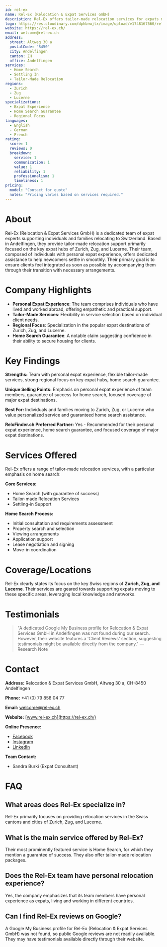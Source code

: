 ```yaml
---
id: rel-ex
name: Rel-Ex (Relocation & Expat Services GmbH)
description: Rel-Ex offers tailor-made relocation services for expats moving to Switzerland, specializing in home search and settling-in support in Zurich, Zug, and Lucerne.
logo: https://res.cloudinary.com/dphbnwjtx/image/upload/v1748167560/rel_ex_logo_avryaa.webp
website: https://rel-ex.ch/
email: welcome@rel-ex.ch
address:
  street: Altweg 30 a
  postalCode: "8450"
  city: Andelfingen
  canton: ZH
  office: Andelfingen
services:
  - Home Search
  - Settling In
  - Tailor-Made Relocation
regions:
  - Zurich
  - Zug
  - Lucerne
specializations:
  - Expat Experience
  - Home Search Guarantee
  - Regional Focus
languages:
  - English
  - German
  - French
rating:
  score: 1
  reviews: 0
  breakdown:
    service: 1
    communication: 1
    value: 1
    reliability: 1
    professionalism: 1
    timeliness: 1
pricing:
  model: "Contact for quote"
  notes: "Pricing varies based on services required."
---
```


# About
Rel-Ex (Relocation & Expat Services GmbH) is a dedicated team of expat experts supporting individuals and families relocating to Switzerland. Based in Andelfingen, they provide tailor-made relocation support primarily focused on the key expat hubs of Zurich, Zug, and Lucerne. Their team, composed of individuals with personal expat experience, offers dedicated assistance to help newcomers settle in smoothly. Their primary goal is to ensure clients feel integrated as soon as possible by accompanying them through their transition with necessary arrangements.

# Company Highlights
- **Personal Expat Experience**: The team comprises individuals who have lived and worked abroad, offering empathetic and practical support.
- **Tailor-Made Services**: Flexibility in service selection based on individual client needs.
- **Regional Focus**: Specialization in the popular expat destinations of Zurich, Zug, and Lucerne.
- **Home Search Guarantee**: A notable claim suggesting confidence in their ability to secure housing for clients.

# Key Findings
**Strengths:** Team with personal expat experience, flexible tailor-made services, strong regional focus on key expat hubs, home search guarantee.

**Unique Selling Points:** Emphasis on personal expat experience of team members, guarantee of success for home search, focused coverage of major expat destinations.

**Best For:** Individuals and families moving to Zurich, Zug, or Lucerne who value personalized service and guaranteed home search assistance.

**ReloFinder.ch Preferred Partner:** Yes - Recommended for their personal expat experience, home search guarantee, and focused coverage of major expat destinations.

# Services Offered
Rel-Ex offers a range of tailor-made relocation services, with a particular emphasis on home search:

**Core Services:**
- Home Search (with guarantee of success)
- Tailor-made Relocation Services
- Settling-in Support

**Home Search Process:**
- Initial consultation and requirements assessment
- Property search and selection
- Viewing arrangements
- Application support
- Lease negotiation and signing
- Move-in coordination

# Coverage/Locations
Rel-Ex clearly states its focus on the key Swiss regions of **Zurich, Zug, and Lucerne**. Their services are geared towards supporting expats moving to these specific areas, leveraging local knowledge and networks.

# Testimonials
> "A dedicated Google My Business profile for Relocation & Expat Services GmbH in Andelfingen was not found during our search. However, their website features a 'Client Reviews' section, suggesting testimonials might be available directly from the company."
> — Research Note

# Contact
**Address:** Relocation & Expat Services GmbH, Altweg 30 a, CH-8450 Andelfingen

**Phone:** +41 (0) 79 858 04 77

**Email:** welcome@rel-ex.ch

**Website:** [www.rel-ex.ch](https://rel-ex.ch/)

**Online Presence:**
- [Facebook](https://www.facebook.com/RelExGmbH/)
- [Instagram](https://www.instagram.com/relex_gmbh/)
- [LinkedIn](https://www.linkedin.com/company/relex-gmbh/)

**Team Contact:**
- Sandra Burki (Expat Consultant)

# FAQ
## What areas does Rel-Ex specialize in?
Rel-Ex primarily focuses on providing relocation services in the Swiss cantons and cities of Zurich, Zug, and Lucerne.

## What is the main service offered by Rel-Ex?
Their most prominently featured service is Home Search, for which they mention a guarantee of success. They also offer tailor-made relocation packages.

## Does the Rel-Ex team have personal relocation experience?
Yes, the company emphasizes that its team members have personal experience as expats, living and working in different countries.

## Can I find Rel-Ex reviews on Google?
A Google My Business profile for Rel-Ex (Relocation & Expat Services GmbH) was not found, so public Google reviews are not readily available. They may have testimonials available directly through their website. 